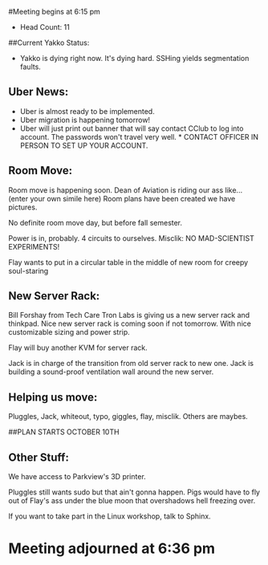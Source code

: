 #Meeting begins at 6:15 pm


* Head Count: 11

##Current Yakko Status:

* Yakko is dying right now. It's dying hard. SSHing yields segmentation faults.

Uber News:
-------------
* Uber is almost ready to be implemented.
* Uber migration is happening tomorrow!
* Uber will just print out banner that will say contact CClub to log into account. The passwords won't travel very well. * CONTACT OFFICER IN PERSON TO SET UP YOUR ACCOUNT. 

Room Move:
---------------
Room move is happening soon.
Dean of Aviation is riding our ass like... (enter your own simile here)
Room plans have been created we have pictures.

No definite room move day, but before fall semester.

Power is in, probably.
4 circuits to ourselves.
Misclik: NO MAD-SCIENTIST EXPERIMENTS!

Flay wants to put in a circular table in the middle of new room for creepy soul-staring

New Server Rack:
----------------
Bill Forshay from Tech Care Tron Labs is giving us a new server rack and thinkpad.
Nice new server rack is coming soon if not tomorrow. With nice customizable sizing and power strip.

Flay will buy another KVM for server rack.

Jack is in charge of the transition from old server rack to new one.
Jack is building a sound-proof ventilation wall around the new server.

Helping us move: 
----------------
Pluggles, Jack, whiteout, typo, giggles, flay, misclik.
Others are maybes.

##PLAN STARTS OCTOBER 10TH

Other Stuff:
-----------------
We have access to Parkview's 3D printer.

Pluggles still wants sudo but that ain't gonna happen. Pigs would have to fly out of Flay's ass under the blue moon that overshadows hell freezing over.

If you want to take part in the Linux workshop, talk to Sphinx.


Meeting adjourned at 6:36 pm
==============

